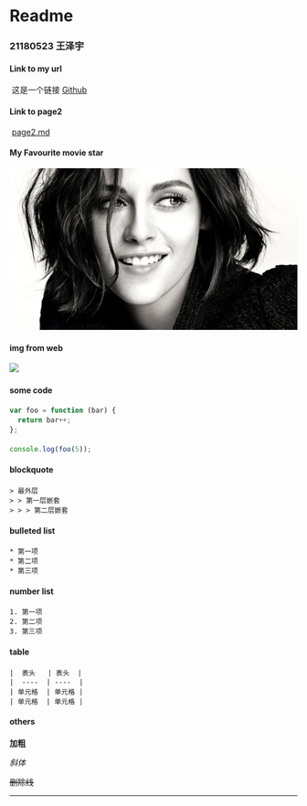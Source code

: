 # Readme 

### 21180523 王泽宇



#### Link to my url 

​	这是一个链接 [Github](https://github.com/Githubape/PorEngwork.git)

#### Link to page2

​	[page2.md](./page2.md) 

####  My Favourite movie star

![see?](./test.jpg)

#### img from web

![](http://static.runoob.com/images/runoob-logo.png)



#### some code

``` js
var foo = function (bar) {
  return bar++;
};

console.log(foo(5));
```



####  blockquote

```
> 最外层
> > 第一层嵌套
> > > 第二层嵌套
```



####  bulleted list

```
* 第一项
* 第二项
* 第三项
```

####  number list

```
1. 第一项
2. 第二项
3. 第三项
```

####  table

```
|  表头   | 表头  |
|  ----  | ----  |
| 单元格  | 单元格 |
| 单元格  | 单元格 |
```



#### others

**加粗**

*斜体*

~~删除线~~

---